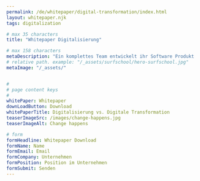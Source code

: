 ```yaml
---
permalink: /de/whitepaper/digital-transformation/index.html
layout: whitepaper.njk
tags: digitalization

# max 35 characters
title: "Whitepaper Digitalisierung"

# max 158 characters
metaDescription: "Ein komplettes Team entwickelt ihr Software Produkt | Digitalisierung | Skalierung | Refactoring | PDT"
# relative path. example: "/_assets/surfschool/hero-surfschool.jpg"
metaImage: "/_assets/"


#
# page content keys
#
whitePaper: Whitepaper
downLoadButton: Download
whitePaperTitle: Digitalisierung vs. Digitale Transformation
teaserImageSrc: /images/change-happens.jpg
teaserImageAlt: Change happens

# form
formHeadline: Whitepaper Download
formName: Name
formEmail: Email
formCompany: Unternehmen
formPosition: Position im Unternehmen
formSubmit: Senden
---
```


